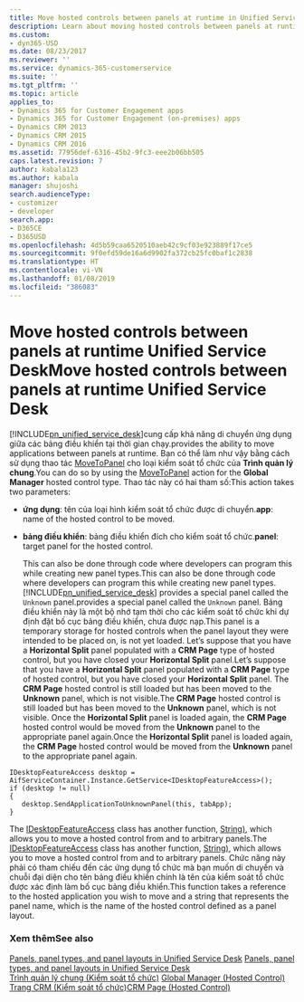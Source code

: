 ```yaml
---
title: Move hosted controls between panels at runtime in Unified Service Desk for Dynamics 365 for Customer Engagement apps Customer Enagagement| MicrosoftDocs
description: Learn about moving hosted controls between panels at runtime Unified Service Desk.
ms.custom:
- dyn365-USD
ms.date: 08/23/2017
ms.reviewer: ''
ms.service: dynamics-365-customerservice
ms.suite: ''
ms.tgt_pltfrm: ''
ms.topic: article
applies_to:
- Dynamics 365 for Customer Engagement apps
- Dynamics 365 for Customer Engagement (on-premises) apps
- Dynamics CRM 2013
- Dynamics CRM 2015
- Dynamics CRM 2016
ms.assetid: 77956def-6316-45b2-9fc3-eee2b06bb505
caps.latest.revision: 7
author: kabala123
ms.author: kabala
manager: shujoshi
search.audienceType:
- customizer
- developer
search.app:
- D365CE
- D365USD
ms.openlocfilehash: 4d5b59caa6520510aeb42c9cf03e923889f17ce5
ms.sourcegitcommit: 9f0efd59de16a6d9902fa372cb25fc0baf1c2838
ms.translationtype: HT
ms.contentlocale: vi-VN
ms.lasthandoff: 01/08/2019
ms.locfileid: "386083"
---
```

# <a name="move-hosted-controls-between-panels-at-runtime-unified-service-desk"></a><span data-ttu-id="1380a-103">Move hosted controls between panels at runtime Unified Service Desk</span><span class="sxs-lookup"><span data-stu-id="1380a-103">Move hosted controls between panels at runtime Unified Service Desk</span></span>
[!INCLUDE[pn_unified_service_desk](../includes/pn-unified-service-desk.md)]<span data-ttu-id="1380a-104">cung cấp khả năng di chuyển ứng dụng giữa các bảng điều khiển tại thời gian chạy.</span><span class="sxs-lookup"><span data-stu-id="1380a-104">provides the ability to move applications between panels at runtime.</span></span> <span data-ttu-id="1380a-105">Bạn có thể làm như vậy bằng cách sử dụng thao tác [MoveToPanel](../unified-service-desk/global-manager-hosted-control.md#MoveToPanel) cho loại kiểm soát tổ chức của **Trình quản lý chung**.</span><span class="sxs-lookup"><span data-stu-id="1380a-105">You can do so by using the [MoveToPanel](../unified-service-desk/global-manager-hosted-control.md#MoveToPanel) action for the **Global Manager** hosted control type.</span></span> <span data-ttu-id="1380a-106">Thao tác này có hai tham số:</span><span class="sxs-lookup"><span data-stu-id="1380a-106">This action takes two parameters:</span></span>  
  
- <span data-ttu-id="1380a-107">**ứng dụng**: tên của loại hình kiểm soát tổ chức được di chuyển.</span><span class="sxs-lookup"><span data-stu-id="1380a-107">**app**: name of the hosted control to be moved.</span></span>  
  
- <span data-ttu-id="1380a-108">**bảng điều khiển**: bảng điều khiển đích cho kiểm soát tổ chức.</span><span class="sxs-lookup"><span data-stu-id="1380a-108">**panel**: target panel for the hosted control.</span></span>  
  
  <span data-ttu-id="1380a-109">This can also be done through code where developers can program this while creating new panel types.</span><span class="sxs-lookup"><span data-stu-id="1380a-109">This can also be done through code where developers can program this while creating new panel types.</span></span> [!INCLUDE[pn_unified_service_desk](../includes/pn-unified-service-desk.md)] <span data-ttu-id="1380a-110">provides a special panel called the `Unknown` panel.</span><span class="sxs-lookup"><span data-stu-id="1380a-110">provides a special panel called the `Unknown` panel.</span></span> <span data-ttu-id="1380a-111">Bảng điều khiển này là một bộ nhớ tạm thời cho các kiểm soát tổ chức khi dự định đặt bố cục bảng điều khiển, chưa được nạp.</span><span class="sxs-lookup"><span data-stu-id="1380a-111">This panel is a temporary storage for hosted controls when the panel layout they were intended to be placed on, is not yet loaded.</span></span> <span data-ttu-id="1380a-112">Let’s suppose that you have a **Horizontal Split** panel populated with a **CRM Page** type of hosted control, but you have closed your **Horizontal Split** panel.</span><span class="sxs-lookup"><span data-stu-id="1380a-112">Let’s suppose that you have a **Horizontal Split** panel populated with a **CRM Page** type of hosted control, but you have closed your **Horizontal Split** panel.</span></span> <span data-ttu-id="1380a-113">The **CRM Page** hosted control is still loaded but has been moved to the **Unknown** panel, which is not visible.</span><span class="sxs-lookup"><span data-stu-id="1380a-113">The **CRM Page** hosted control is still loaded but has been moved to the **Unknown** panel, which is not visible.</span></span> <span data-ttu-id="1380a-114">Once the **Horizontal Split** panel is loaded again, the **CRM Page** hosted control would be moved from the **Unknown** panel to the appropriate panel again.</span><span class="sxs-lookup"><span data-stu-id="1380a-114">Once the **Horizontal Split** panel is loaded again, the **CRM Page** hosted control would be moved from the **Unknown** panel to the appropriate panel again.</span></span>  
  
```  
IDesktopFeatureAccess desktop = AifServiceContainer.Instance.GetService<IDesktopFeatureAccess>();  
if (desktop != null)  
{  
   desktop.SendApplicationToUnknownPanel(this, tabApp);  
}  
```  
  
 <span data-ttu-id="1380a-115">The [IDesktopFeatureAccess](https://docs.microsoft.com/dotnet/api/microsoft.crm.unifiedservicedesk.basecontrol.idesktopfeatureaccess) class has another function, [String)](https://docs.microsoft.com/dotnet/api/microsoft.crm.unifiedservicedesk.basecontrol.idesktopfeatureaccess.moveapplicationtopanel\(microsoft.uii.csr.ihostedapplication,system.string\)), which allows you to move a hosted control from and to arbitrary panels.</span><span class="sxs-lookup"><span data-stu-id="1380a-115">The [IDesktopFeatureAccess](https://docs.microsoft.com/dotnet/api/microsoft.crm.unifiedservicedesk.basecontrol.idesktopfeatureaccess) class has another function, [String)](https://docs.microsoft.com/dotnet/api/microsoft.crm.unifiedservicedesk.basecontrol.idesktopfeatureaccess.moveapplicationtopanel\(microsoft.uii.csr.ihostedapplication,system.string\)), which allows you to move a hosted control from and to arbitrary panels.</span></span> <span data-ttu-id="1380a-116">Chức năng này phải có tham chiếu đến các ứng dụng tổ chức mà bạn muốn di chuyển và chuỗi đại diện cho tên bảng điều khiển chính là tên của kiểm soát tổ chức được xác định làm bố cục bảng điều khiển.</span><span class="sxs-lookup"><span data-stu-id="1380a-116">This function takes a reference to the hosted application you wish to move and a string that represents the panel name, which is the name of the hosted control defined as a panel layout.</span></span>  
  
### <a name="see-also"></a><span data-ttu-id="1380a-117">Xem thêm</span><span class="sxs-lookup"><span data-stu-id="1380a-117">See also</span></span>  
 <span data-ttu-id="1380a-118">[Panels, panel types, and panel layouts in Unified Service Desk](../unified-service-desk/panels-panel-types-panel-layouts.md) </span><span class="sxs-lookup"><span data-stu-id="1380a-118">[Panels, panel types, and panel layouts in Unified Service Desk](../unified-service-desk/panels-panel-types-panel-layouts.md) </span></span>  
 <span data-ttu-id="1380a-119">[Trình quản lý chung (Kiểm soát tổ chức)](../unified-service-desk/global-manager-hosted-control.md) </span><span class="sxs-lookup"><span data-stu-id="1380a-119">[Global Manager (Hosted Control)](../unified-service-desk/global-manager-hosted-control.md) </span></span>  
 [<span data-ttu-id="1380a-120">Trang CRM (Kiểm soát tổ chức)</span><span class="sxs-lookup"><span data-stu-id="1380a-120">CRM Page (Hosted Control)</span></span>](../unified-service-desk/crm-page-hosted-control.md)
